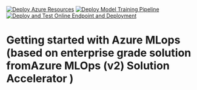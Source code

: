 
[![Deploy Azure Resources](https://github.com/sangamdeuja/mlops/actions/workflows/iac-pipeline-tf.yml/badge.svg)](https://github.com/sangamdeuja/mlops/actions/workflows/iac-pipeline-tf.yml)
[![Deploy Model Training Pipeline](https://github.com/sangamdeuja/mlops/actions/workflows/deploy-model-training-pipeline-classical.yml/badge.svg)](https://github.com/sangamdeuja/mlops/actions/workflows/deploy-model-training-pipeline-classical.yml)
[![Deploy and Test Online Endpoint and Deployment](https://github.com/sangamdeuja/mlops/actions/workflows/deploy-online-endpoint-pipeline-classical.yml/badge.svg)](https://github.com/sangamdeuja/mlops/actions/workflows/deploy-online-endpoint-pipeline-classical.yml)

#  Getting started with Azure MLops (based on enterprise grade solution fromAzure MLOps (v2) Solution Accelerator )
